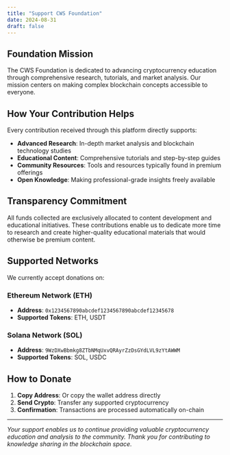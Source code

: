 ```yaml
---
title: "Support CWS Foundation"
date: 2024-08-31
draft: false
---
```


## Foundation Mission

The CWS Foundation is dedicated to advancing cryptocurrency education through comprehensive research, tutorials, and market analysis. Our mission centers on making complex blockchain concepts accessible to everyone.

## How Your Contribution Helps

Every contribution received through this platform directly supports:

- **Advanced Research**: In-depth market analysis and blockchain technology studies
- **Educational Content**: Comprehensive tutorials and step-by-step guides  
- **Community Resources**: Tools and resources typically found in premium offerings
- **Open Knowledge**: Making professional-grade insights freely available

## Transparency Commitment

All funds collected are exclusively allocated to content development and educational initiatives. These contributions enable us to dedicate more time to research and create higher-quality educational materials that would otherwise be premium content.

## Supported Networks

We currently accept donations on:

### Ethereum Network (ETH)
- **Address**: `0x1234567890abcdef1234567890abcdef12345678`
- **Supported Tokens**: ETH, USDT

### Solana Network (SOL)
- **Address**: `9WzDXwBbmkg8ZTbNMqUxvQRAyrZzDsGYdLVL9zYtAWWM`
- **Supported Tokens**: SOL, USDC

## How to Donate

1. **Copy Address**: Or copy the wallet address directly
2. **Send Crypto**: Transfer any supported cryptocurrency
3. **Confirmation**: Transactions are processed automatically on-chain

---

*Your support enables us to continue providing valuable cryptocurrency education and analysis to the community. Thank you for contributing to knowledge sharing in the blockchain space.*